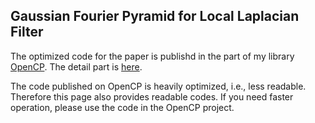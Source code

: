 ## Gaussian Fourier Pyramid for Local Laplacian Filter

The optimized code for the paper is publishd in the part of my library [OpenCP](https://github.com/norishigefukushima/OpenCP).
The detail part is [here](https://github.com/norishigefukushima/OpenCP/tree/master/MultiScaleFilter).

The code published on OpenCP is heavily optimized, i.e., less readable. 
Therefore this page also provides readable codes.
If you need faster operation, please use the code in the OpenCP project.
